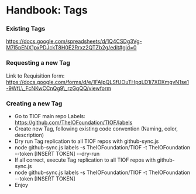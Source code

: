 # Handbook: Tags

### Existing Tags

https://docs.google.com/spreadsheets/d/1Q4CSDg3Vg-M7I5pENX1pxPDJckT8H0E2Rrxz2QTZb2g/edit#gid=0

### Requesting a new Tag

Link to Requisition form: https://docs.google.com/forms/d/e/1FAIpQLSfUOuTHpqLD1i7XDXmgvN1se1-9WfL\_FcNKwCCnQg9\_rzGqQQ/viewform

### Creating a new Tag

* Go to TIOF main repo Labels: https://github.com/TheIOFoundation/TIOF/labels
* Create new Tag, following existing code convention (Naming, color, description)
* Dry run Tag replication to all TIOF repos with github-sync.js
* node github-sync.js labels -s TheIOFoundation/TIOF -t TheIOFoundation --token \[INSERT TOKEN] --dry-run
* If all correct, execute Tag replication to all TIOF repos with github-sync.js
* node github-sync.js labels -s TheIOFoundation/TIOF -t TheIOFoundation --token \[INSERT TOKEN]
* Enjoy
